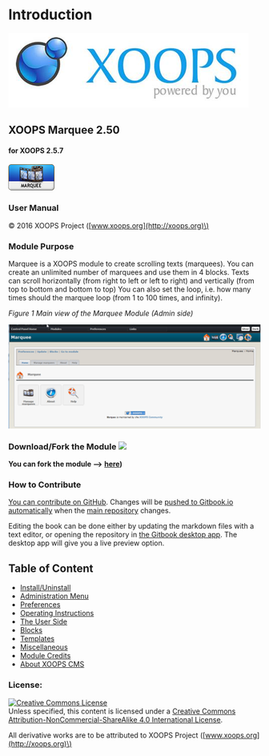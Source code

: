 # Introduction

![logoXoops.jpg](.gitbook/assets/logoxoops.jpg)

## XOOPS Marquee 2.50

#### for XOOPS 2.5.7

![logoModule.png](.gitbook/assets/logomodule.png)

### User Manual

© 2016 XOOPS Project \([www.xoops.org](http://xoops.org)\)

### Module Purpose

Marquee is a XOOPS module to create scrolling texts \(marquees\). You can create an unlimited number of marquees and use them in 4 blocks. Texts can scroll horizontally \(from right to left or left to right\) and vertically \(from top to bottom and bottom to top\) You can also set the loop, i.e. how many times should the marquee loop \(from 1 to 100 times, and infinity\).

 _Figure 1 Main view of the Marquee Module \(Admin side\)_

![image007.png](.gitbook/assets/image007.png)

### Download/Fork the Module ![](http://xoops.org/images/forkit.png)

**You can fork the module --&gt;** [**here**](https://github.com/XoopsModules25x/marquee)**\)**

### How to Contribute

[You can contribute on GitHub](https://github.com/XoopsDocs/marquee-tutorial). Changes will be [pushed to Gitbook.io automatically](https://www.gitbook.com/book/xoops/marquee-tutorial/activity) when the [main repository](https://github.com/XoopsDocs/marquee-tutorial) changes.

Editing the book can be done either by updating the markdown files with a text editor, or opening the repository in [the Gitbook desktop app](https://github.com/GitbookIO/editor/blob/master/README.md). The desktop app will give you a live preview option.

## Table of Content

* [Install/Uninstall](install-uninstall.md)
* [Administration Menu](administration-menu.md)
* [Preferences](preferences.md)
* [Operating Instructions](operating-instructions.md)
* [The User Side](the-user-side.md)
* [Blocks](blocks.md)
* [Templates](templates.md)
* [Miscellaneous](https://github.com/xoops/xoops-marquee-module/tree/532116f2aa038fce1ffab4decb619e8667613fef/en/book/8other.md) 
* [Module Credits](module-credits.md)
* [About XOOPS CMS](about-xoops-cms.md)

### License:

[![Creative Commons License](https://i.creativecommons.org/l/by-nc-sa/4.0/88x31.png)](http://creativecommons.org/licenses/by-nc-sa/4.0/)  
Unless specified, this content is licensed under a [Creative Commons Attribution-NonCommercial-ShareAlike 4.0 International License](http://creativecommons.org/licenses/by-nc-sa/4.0/).

All derivative works are to be attributed to XOOPS Project \([www.xoops.org](http://xoops.org)\)

